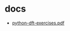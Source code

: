 # docs

- [python\-dft\-exercises\.pdf](http://dcwww.camd.dtu.dk/~askhl/files/python-dft-exercises.pdf)
